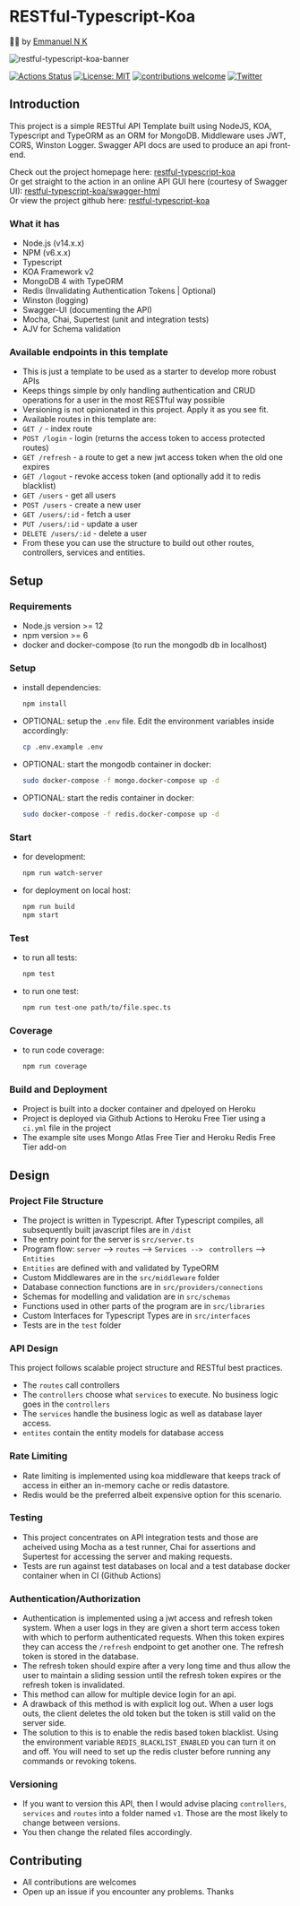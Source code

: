 # RESTful-Typescript-Koa

👷🏿 by [Emmanuel N K](https://www.github.com/emmanuelnk) 

![restful-typescript-koa-banner](https://user-images.githubusercontent.com/19330930/99025165-296f7780-25a3-11eb-8c38-e17cca2725df.jpg)

[![Actions Status](https://github.com/emmanuelnk/restful-typescript-koa/workflows/build/badge.svg)](https://github.com/emmanuelnk/restful-typescript-koa/actions)
[![License: MIT](https://img.shields.io/badge/License-MIT-yellow.svg)](https://opensource.org/licenses/MIT)
[![contributions welcome](https://img.shields.io/badge/contributions-welcome-brightgreen.svg?style=flat)](https://github.com/dwyl/esta/issues)
[![Twitter](https://img.shields.io/twitter/follow/emmanuel_n_k?style=social)](https://twitter.com/emmanuel_n_k)



## Introduction

This project is a simple RESTful API Template built using NodeJS, KOA, Typescript and TypeORM as an ORM for MongoDB. Middleware uses JWT, CORS, Winston Logger. Swagger API docs are used to produce an api front-end.  

Check out the project homepage here: [restful-typescript-koa](https://restful-typescript-koa.herokuapp.com)   
Or get straight to the action in an online API GUI here (courtesy of Swagger UI): [restful-typescript-koa/swagger-html](https://restful-typescript-koa.herokuapp.com/swagger-html)    
Or view the project github here: [restful-typescript-koa](https://github.com/emmanuelnk/restful-typescript-koa)   

### What it has
- Node.js (v14.x.x)
- NPM (v6.x.x) 
- Typescript
- KOA Framework v2
- MongoDB 4 with TypeORM
- Redis (Invalidating Authentication Tokens | Optional)
- Winston (logging)
- Swagger-UI (documenting the API)
- Mocha, Chai, Supertest (unit and integration tests)
- AJV for Schema validation

### Available endpoints in this template
- This is just a template to be used as a starter to develop more robust APIs
- Keeps things simple by only handling authentication and CRUD operations for a user in the most RESTful way possible
- Versioning is not opinionated in this project. Apply it as you see fit.
- Available routes in this template are:
- `GET /` - index route
- `POST /login` - login (returns the access token to access protected routes)
- `GET /refresh` - a route to get a new jwt access token when the old one expires
- `GET /logout` - revoke access token (and optionally add it to redis blacklist)
- `GET /users` - get all users
- `POST /users` - create a new user
- `GET /users/:id` - fetch a user
- `PUT /users/:id` - update a user
- `DELETE /users/:id` - delete a user
- From these you can use the structure to build out other routes, controllers, services and entities.

## Setup

### Requirements
- Node.js version >= 12
- npm version >= 6
- docker and docker-compose (to run the mongodb db in localhost)

### Setup
- install dependencies:
  ```bash
  npm install
  ```
- OPTIONAL: setup the `.env` file. Edit the environment variables inside accordingly:
  ```bash
  cp .env.example .env
  ```
- OPTIONAL: start the mongodb container in docker:
  ```bash
  sudo docker-compose -f mongo.docker-compose up -d
  ```

- OPTIONAL: start the redis container in docker:
  ```bash
  sudo docker-compose -f redis.docker-compose up -d
  ```
### Start

- for development:
  ```bash
  npm run watch-server
  ```
- for deployment on local host:
  ```bash
  npm run build
  npm start
  ```
### Test
- to run all tests:
  ```bash
  npm test
  ```
- to run one test:
  ```bash
  npm run test-one path/to/file.spec.ts
  ```
### Coverage
- to run code coverage:
  ```bash
  npm run coverage
  ```

### Build and Deployment
- Project is built into a docker container and dpeloyed on Heroku
- Project is deployed via Github Actions to Heroku Free Tier using a `ci.yml` file in the project
- The example site uses Mongo Atlas Free Tier and Heroku Redis Free Tier add-on

## Design

### Project File Structure
- The project is written in Typescript. After Typescript compiles, all subsequently built javascript files are in `/dist`
- The entry point for the server is `src/server.ts`
- Program flow: `server` --> `routes` --> `Services --> ` `controllers` --> `Entities`
- `Entities` are defined with and validated by TypeORM
- Custom Middlewares are in the `src/middleware` folder
- Database connection functions are in `src/providers/connections`
- Schemas for modelling and validation are in `src/schemas`
- Functions used in other parts of the program are in `src/libraries`
- Custom Interfaces for Typescript Types are in `src/interfaces` 
- Tests are in the `test` folder

### API Design
This project follows scalable project structure and RESTful best practices.

- The `routes` call controllers
- The `controllers` choose what `services` to execute. No business logic goes in the `controllers`
- The `services` handle the business logic as well as database layer access.
- `entites` contain the entity models for database access
  
### Rate Limiting
- Rate limiting is implemented using koa middleware that keeps track of access in either an in-memory cache or redis datastore. 
- Redis would be the preferred albeit expensive option for this scenario.

### Testing
- This project concentrates on API integration tests and those are acheived using Mocha as a test runner, Chai for assertions and Supertest for accessing the server and making requests.
- Tests are run against test databases on local and a test database docker container when in CI (Github Actions)

### Authentication/Authorization
- Authentication is implemented using a jwt access and refresh token system. When a user logs in they are given a short term access token with which to perform authenticated requests. When this token expires they can access the `/refresh` endpoint to get another one. The refresh token is stored in the database. 
- The refresh token should expire after a very long time and thus allow the user to maintain a sliding session until the refresh token expires or the refresh token is invalidated.
- This method can allow for multiple device login for an api.
- A drawback of this method is with explicit log out. When a user logs outs, the client deletes the old token but the token is still valid on the server side.
- The solution to this is to enable the redis based token blacklist. Using the environment variable `REDIS_BLACKLIST_ENABLED` you can turn it on and off. You will need to set up the redis cluster before running any commands or revoking tokens.

### Versioning
- If you want to version this API, then I would advise placing `controllers`, `services` and `routes` into a folder named `v1`. Those are the most likely to change between versions. 
- You then change the related files accordingly.

## Contributing
- All contributions are welcomes
- Open up an issue if you encounter any problems. Thanks




  




